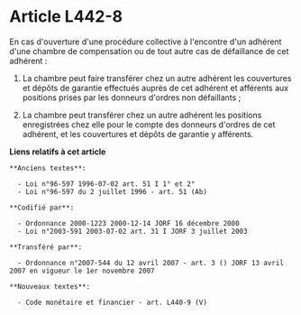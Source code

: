 # Article L442-8

En cas d'ouverture d'une procédure collective à l'encontre d'un adhérent d'une chambre de compensation ou de tout autre cas
de défaillance de cet adhérent :

1. La chambre peut faire transférer chez un autre adhérent les couvertures et dépôts de garantie effectués auprès de cet
adhérent et afférents aux positions prises par les donneurs d'ordres non défaillants ;

2. La chambre peut transférer chez un autre adhérent les positions enregistrées chez elle pour le compte des donneurs
d'ordres de cet adhérent, et les couvertures et dépôts de garantie y afférents.

**Liens relatifs à cet article**

	**Anciens textes**:

	  - Loi n°96-597 1996-07-02 art. 51 I 1° et 2°
	  - Loi n°96-597 du 2 juillet 1996 - art. 51 (Ab)

	**Codifié par**:

	  - Ordonnance 2000-1223 2000-12-14 JORF 16 décembre 2000
	  - Loi n°2003-591 2003-07-02 art. 31 I JORF 3 juillet 2003

	**Transféré par**:

	  - Ordonnance n°2007-544 du 12 avril 2007 - art. 3 () JORF 13 avril 2007 en vigueur le 1er novembre 2007

	**Nouveaux textes**:

	  - Code monétaire et financier - art. L440-9 (V)
